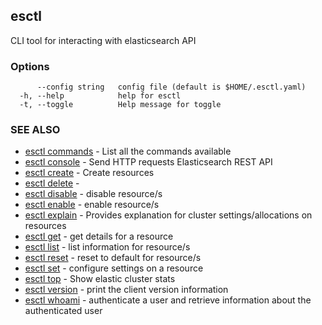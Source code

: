 ## esctl

CLI tool for interacting with elasticsearch API

### Options

```
      --config string   config file (default is $HOME/.esctl.yaml)
  -h, --help            help for esctl
  -t, --toggle          Help message for toggle
```

### SEE ALSO

* [esctl commands](esctl_commands.md)	 - List all the commands available
* [esctl console](esctl_console.md)	 - Send HTTP requests Elasticsearch REST API
* [esctl create](esctl_create.md)	 - Create resources
* [esctl delete](esctl_delete.md)	 - 
* [esctl disable](esctl_disable.md)	 - disable resource/s
* [esctl enable](esctl_enable.md)	 - enable resource/s
* [esctl explain](esctl_explain.md)	 - Provides explanation for cluster settings/allocations on resources
* [esctl get](esctl_get.md)	 - get details for a resource
* [esctl list](esctl_list.md)	 - list information for resource/s
* [esctl reset](esctl_reset.md)	 - reset to default for resource/s
* [esctl set](esctl_set.md)	 - configure settings on a resource
* [esctl top](esctl_top.md)	 - Show elastic cluster stats
* [esctl version](esctl_version.md)	 - print the client version information
* [esctl whoami](esctl_whoami.md)	 - authenticate a user and retrieve information about the authenticated user

